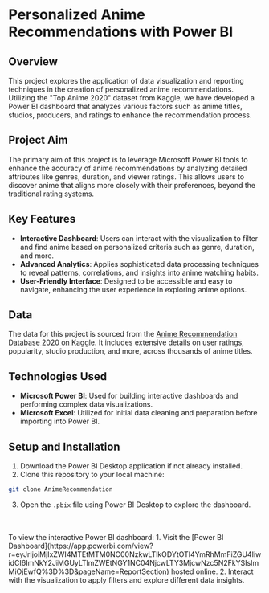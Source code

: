 # Personalized Anime Recommendations with Power BI

## Overview

This project explores the application of data visualization and reporting techniques in the creation of personalized anime recommendations. Utilizing the "Top Anime 2020" dataset from Kaggle, we have developed a Power BI dashboard that analyzes various factors such as anime titles, studios, producers, and ratings to enhance the recommendation process.

## Project Aim

The primary aim of this project is to leverage Microsoft Power BI tools to enhance the accuracy of anime recommendations by analyzing detailed attributes like genres, duration, and viewer ratings. This allows users to discover anime that aligns more closely with their preferences, beyond the traditional rating systems.

## Key Features

- **Interactive Dashboard**: Users can interact with the visualization to filter and find anime based on personalized criteria such as genre, duration, and more.
- **Advanced Analytics**: Applies sophisticated data processing techniques to reveal patterns, correlations, and insights into anime watching habits.
- **User-Friendly Interface**: Designed to be accessible and easy to navigate, enhancing the user experience in exploring anime options.

## Data

The data for this project is sourced from the [Anime Recommendation Database 2020 on Kaggle](https://www.kaggle.com/datasets/hernan4444/anime-recommendation-database-2020?resource=download). It includes extensive details on user ratings, popularity, studio production, and more, across thousands of anime titles.

## Technologies Used

- **Microsoft Power BI**: Used for building interactive dashboards and performing complex data visualizations.
- **Microsoft Excel**: Utilized for initial data cleaning and preparation before importing into Power BI.

## Setup and Installation

1. Download the Power BI Desktop application if not already installed.
2. Clone this repository to your local machine:
```bash
git clone AnimeRecommendation
```
3. Open the `.pbix` file using Power BI Desktop to explore the dashboard.
<br />
<br />
To view the interactive Power BI dashboard:
1. Visit the [Power BI Dashboard](https://app.powerbi.com/view?r=eyJrIjoiMjIxZWI4MTEtMTM0NC00NzkwLTlkODYtOTI4YmRhMmFiZGU4IiwidCI6ImNkY2JiMGUyLTlmZWEtNGY1NC04NjcwLTY3MjcwNzc5N2FkYSIsImMiOjEwfQ%3D%3D&pageName=ReportSection) hosted online.
2. Interact with the visualization to apply filters and explore different data insights.
